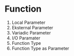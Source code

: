 # Function

1. 	Local Parameter
2.	Eksternal Parameter
3.	Variadic Parameter
4.	I/O Paramater
5.	Function Type
6.	Function Type as Parameter

